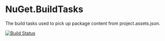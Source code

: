 # NuGet.BuildTasks
The build tasks used to pick up package content from project.assets.json.

[![Build Status](https://dev.azure.com/dnceng/public/_apis/build/status/dotnet/NuGet.BuildTasks/dotnet.NuGet.BuildTasks-CI?branchName=main)](https://dev.azure.com/dnceng/public/_build/latest?definitionId=567&branchName=main)
